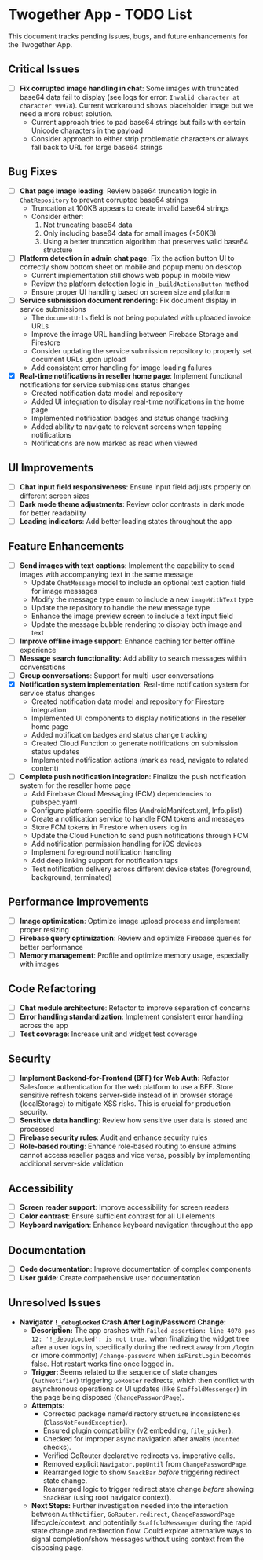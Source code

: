 # Twogether App - TODO List

This document tracks pending issues, bugs, and future enhancements for the Twogether App.

## Critical Issues

- [ ] **Fix corrupted image handling in chat**: Some images with truncated base64 data fail to display (see logs for error: `Invalid character at character 99978`). Current workaround shows placeholder image but we need a more robust solution.
  - Current approach tries to pad base64 strings but fails with certain Unicode characters in the payload
  - Consider approach to either strip problematic characters or always fall back to URL for large base64 strings

## Bug Fixes

- [ ] **Chat page image loading**: Review base64 truncation logic in `ChatRepository` to prevent corrupted base64 strings
  - Truncation at 100KB appears to create invalid base64 strings
  - Consider either: 
    1. Not truncating base64 data
    2. Only including base64 data for small images (<50KB)
    3. Using a better truncation algorithm that preserves valid base64 structure
- [ ] **Platform detection in admin chat page**: Fix the action button UI to correctly show bottom sheet on mobile and popup menu on desktop
  - Current implementation still shows web popup in mobile view
  - Review the platform detection logic in `_buildActionsButton` method
  - Ensure proper UI handling based on screen size and platform
- [ ] **Service submission document rendering**: Fix document display in service submissions
  - The `documentUrls` field is not being populated with uploaded invoice URLs
  - Improve the image URL handling between Firebase Storage and Firestore
  - Consider updating the service submission repository to properly set document URLs upon upload
  - Add consistent error handling for image loading failures
- [x] **Real-time notifications in reseller home page**: Implement functional notifications for service submissions status changes
  - Created notification data model and repository
  - Added UI integration to display real-time notifications in the home page
  - Implemented notification badges and status change tracking
  - Added ability to navigate to relevant screens when tapping notifications
  - Notifications are now marked as read when viewed

## UI Improvements

- [ ] **Chat input field responsiveness**: Ensure input field adjusts properly on different screen sizes
- [ ] **Dark mode theme adjustments**: Review color contrasts in dark mode for better readability
- [ ] **Loading indicators**: Add better loading states throughout the app

## Feature Enhancements

- [ ] **Send images with text captions**: Implement the capability to send images with accompanying text in the same message
  - Update `ChatMessage` model to include an optional text caption field for image messages
  - Modify the message type enum to include a new `imageWithText` type
  - Update the repository to handle the new message type
  - Enhance the image preview screen to include a text input field
  - Update the message bubble rendering to display both image and text
- [ ] **Improve offline image support**: Enhance caching for better offline experience
- [ ] **Message search functionality**: Add ability to search messages within conversations
- [ ] **Group conversations**: Support for multi-user conversations
- [x] **Notification system implementation**: Real-time notification system for service status changes
  - Created notification data model and repository for Firestore integration
  - Implemented UI components to display notifications in the reseller home page
  - Added notification badges and status change tracking
  - Created Cloud Function to generate notifications on submission status updates
  - Implemented notification actions (mark as read, navigate to related content)
- [ ] **Complete push notification integration**: Finalize the push notification system for the reseller home page
  - Add Firebase Cloud Messaging (FCM) dependencies to pubspec.yaml
  - Configure platform-specific files (AndroidManifest.xml, Info.plist)
  - Create a notification service to handle FCM tokens and messages
  - Store FCM tokens in Firestore when users log in
  - Update the Cloud Function to send push notifications through FCM
  - Add notification permission handling for iOS devices
  - Implement foreground notification handling
  - Add deep linking support for notification taps
  - Test notification delivery across different device states (foreground, background, terminated)

## Performance Improvements

- [ ] **Image optimization**: Optimize image upload process and implement proper resizing
- [ ] **Firebase query optimization**: Review and optimize Firebase queries for better performance
- [ ] **Memory management**: Profile and optimize memory usage, especially with images

## Code Refactoring

- [ ] **Chat module architecture**: Refactor to improve separation of concerns
- [ ] **Error handling standardization**: Implement consistent error handling across the app
- [ ] **Test coverage**: Increase unit and widget test coverage

## Security

- [ ] **Implement Backend-for-Frontend (BFF) for Web Auth:** Refactor Salesforce authentication for the web platform to use a BFF. Store sensitive refresh tokens server-side instead of in browser storage (localStorage) to mitigate XSS risks. This is crucial for production security.
- [ ] **Sensitive data handling**: Review how sensitive user data is stored and processed
- [ ] **Firebase security rules**: Audit and enhance security rules
- [ ] **Role-based routing**: Enhance role-based routing to ensure admins cannot access reseller pages and vice versa, possibly by implementing additional server-side validation

## Accessibility

- [ ] **Screen reader support**: Improve accessibility for screen readers
- [ ] **Color contrast**: Ensure sufficient contrast for all UI elements
- [ ] **Keyboard navigation**: Enhance keyboard navigation throughout the app

## Documentation

- [ ] **Code documentation**: Improve documentation of complex components
- [ ] **User guide**: Create comprehensive user documentation

## Unresolved Issues

- **Navigator `!_debugLocked` Crash After Login/Password Change:**
  - **Description:** The app crashes with `Failed assertion: line 4078 pos 12: '!_debugLocked': is not true.` when finalizing the widget tree after a user logs in, specifically during the redirect away from `/login` or (more commonly) `/change-password` when `isFirstLogin` becomes false. Hot restart works fine once logged in.
  - **Trigger:** Seems related to the sequence of state changes (`AuthNotifier`) triggering `GoRouter` redirects, which then conflict with asynchronous operations or UI updates (like `ScaffoldMessenger`) in the page being disposed (`ChangePasswordPage`).
  - **Attempts:**
    - Corrected package name/directory structure inconsistencies (`ClassNotFoundException`).
    - Ensured plugin compatibility (v2 embedding, `file_picker`).
    - Checked for improper async navigation after awaits (`mounted` checks).
    - Verified GoRouter declarative redirects vs. imperative calls.
    - Removed explicit `Navigator.popUntil` from `ChangePasswordPage`.
    - Rearranged logic to show `SnackBar` *before* triggering redirect state change.
    - Rearranged logic to trigger redirect state change *before* showing `SnackBar` (using root navigator context).
  - **Next Steps:** Further investigation needed into the interaction between `AuthNotifier`, `GoRouter.redirect`, `ChangePasswordPage` lifecycle/context, and potentially `ScaffoldMessenger` during the rapid state change and redirection flow. Could explore alternative ways to signal completion/show messages without using context from the disposing page. 